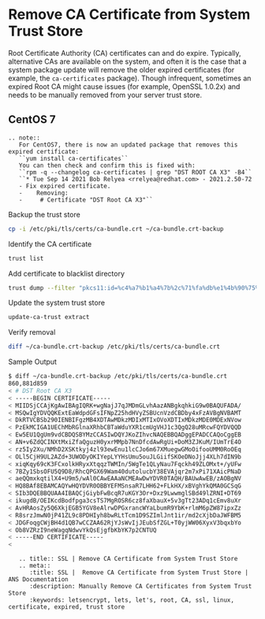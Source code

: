 # Remove CA Certificate from System Trust Store
Root Certificate Authority (CA) certificates can and do expire. Typically, alternative CAs are available on the system, and often it is the case that a system package update will remove the older expired certificates (for example, the `ca-certificates` package).
Though infrequent, sometimes an expired Root CA might cause issues (for example, OpenSSL 1.0.2x) and needs to be manually removed from your server trust store.
##  CentOS 7

```eval_rst
.. note::
   For CentOS7, there is now an updated package that removes this expired certificate:
   ``yum install ca-certificates``
   You can then check and confirm this is fixed with:
   ``rpm -q --changelog ca-certificates | grep "DST ROOT CA X3" -B4``
   ``* Tue Sep 14 2021 Bob Relyea <rrelyea@redhat.com> - 2021.2.50-72
   - Fix expired certificate.
   -    Removing:
   -     # Certificate "DST Root CA X3"``
```

Backup the trust store
```bash
cp -i /etc/pki/tls/certs/ca-bundle.crt ~/ca-bundle.crt-backup
```
Identify the CA certificate
```bash
trust list
```
Add certificate to blacklist directory
```bash
trust dump --filter "pkcs11:id=%c4%a7%b1%a4%7b%2c%71%fa%db%e1%4b%90%75%ff%c4%15%60%85%89%10" | openssl x509 | tee /etc/pki/ca-trust/source/blacklist/DST-Root-CA-X3.pem
```
Update the system trust store
```bash
update-ca-trust extract
```
Verify removal
```bash
diff ~/ca-bundle.crt-backup /etc/pki/tls/certs/ca-bundle.crt
```
Sample Output
```bash
$ diff ~/ca-bundle.crt-backup /etc/pki/tls/certs/ca-bundle.crt
860,881d859
< # DST Root CA X3
< -----BEGIN CERTIFICATE-----
< MIIDSjCCAjKgAwIBAgIQRK+wgNajJ7qJMDmGLvhAazANBgkqhkiG9w0BAQUFADA/
< MSQwIgYDVQQKExtEaWdpdGFsIFNpZ25hdHVyZSBUcnVzdCBDby4xFzAVBgNVBAMT
< DkRTVCBSb290IENBIFgzMB4XDTAwMDkzMDIxMTIxOVoXDTIxMDkzMDE0MDExNVow
< PzEkMCIGA1UEChMbRGlnaXRhbCBTaWduYXR1cmUgVHJ1c3QgQ28uMRcwFQYDVQQD
< Ew5EU1QgUm9vdCBDQSBYMzCCASIwDQYJKoZIhvcNAQEBBQADggEPADCCAQoCggEB
< AN+v6ZdQCINXtMxiZfaQguzH0yxrMMpb7NnDfcdAwRgUi+DoM3ZJKuM/IUmTrE4O
< rz5Iy2Xu/NMhD2XSKtkyj4zl93ewEnu1lcCJo6m67XMuegwGMoOifooUMM0RoOEq
< OLl5CjH9UL2AZd+3UWODyOKIYepLYYHsUmu5ouJLGiifSKOeDNoJjj4XLh7dIN9b
< xiqKqy69cK3FCxolkHRyxXtqqzTWMIn/5WgTe1QLyNau7Fqckh49ZLOMxt+/yUFw
< 7BZy1SbsOFU5Q9D8/RhcQPGX69Wam40dutolucbY38EVAjqr2m7xPi71XAicPNaD
< aeQQmxkqtilX4+U9m5/wAl0CAwEAAaNCMEAwDwYDVR0TAQH/BAUwAwEB/zAOBgNV
< HQ8BAf8EBAMCAQYwHQYDVR0OBBYEFMSnsaR7LHH62+FLkHX/xBVghYkQMA0GCSqG
< SIb3DQEBBQUAA4IBAQCjGiybFwBcqR7uKGY3Or+Dxz9LwwmglSBd49lZRNI+DT69
< ikugdB/OEIKcdBodfpga3csTS7MgROSR6cz8faXbauX+5v3gTt23ADq1cEmv8uXr
< AvHRAosZy5Q6XkjEGB5YGV8eAlrwDPGxrancWYaLbumR9YbK+rlmM6pZW87ipxZz
< R8srzJmwN0jP41ZL9c8PDHIyh8bwRLtTcm1D9SZImlJnt1ir/md2cXjbDaJWFBM5
< JDGFoqgCWjBH4d1QB7wCCZAA62RjYJsWvIjJEubSfZGL+T0yjWW06XyxV3bqxbYo
< Ob8VZRzI9neWagqNdwvYkQsEjgfbKbYK7p2CNTUQ
< -----END CERTIFICATE-----
<
```
```eval_rst
   .. title:: SSL | Remove CA Certificate from System Trust Store
   .. meta::
      :title: SSL |  Remove CA Certificate from System Trust Store | ANS Documentation
      :description: Manually Remove CA Certificates from System Trust Store
      :keywords: letsencrypt, lets, let's, root, CA, ssl, linux, certificate, expired, trust store
```
